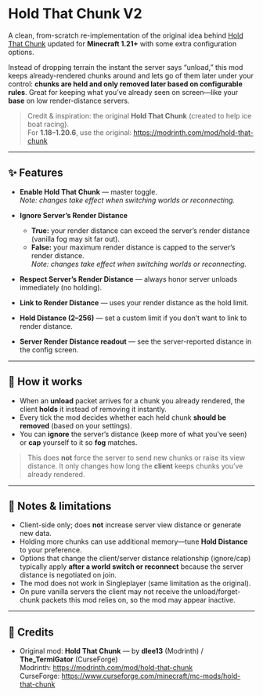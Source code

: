 # Hold That Chunk V2
A clean, from-scratch re-implementation of the original idea behind [Hold That Chunk](https://modrinth.com/mod/hold-that-chunk) updated for **Minecraft 1.21+** with some extra configuration options.

Instead of dropping terrain the instant the server says “unload,” this mod keeps already-rendered chunks around and lets go of them later under your control: **chunks are held and only removed later based on configurable rules**. Great for keeping what you’ve already seen on screen—like your **base** on low render-distance servers.

> Credit & inspiration: the original **Hold That Chunk** (created to help ice boat racing).  
> For **1.18–1.20.6**, use the original: https://modrinth.com/mod/hold-that-chunk

---

## ✨ Features

- **Enable Hold That Chunk** — master toggle.  
  *Note: changes take effect when switching worlds or reconnecting.*

- **Ignore Server’s Render Distance**  
  - **True:** your render distance can exceed the server’s render distance (vanilla fog may sit far out).  
  - **False:** your maximum render distance is capped to the server’s render distance.  
  *Note: changes take effect when switching worlds or reconnecting.*
  

- **Respect Server’s Render Distance** — always honor server unloads immediately (no holding).

- **Link to Render Distance** — uses your render distance as the hold limit.

- **Hold Distance (2–256)** — set a custom limit if you don’t want to link to render distance.

- **Server Render Distance readout** — see the server-reported distance in the config screen.

---

## 🧠 How it works

- When an **unload** packet arrives for a chunk you already rendered, the client **holds** it instead of removing it instantly.  
- Every tick the mod decides whether each held chunk **should be removed** (based on your settings).  
- You can **ignore** the server’s distance (keep more of what you’ve seen) or **cap** yourself to it so **fog** matches.

> This does **not** force the server to send new chunks or raise its view distance. It only changes how long the **client** keeps chunks you’ve already rendered.

---

## 🔎 Notes & limitations

- Client-side only; does **not** increase server view distance or generate new data.  
- Holding more chunks can use additional memory—tune **Hold Distance** to your preference.  
- Options that change the client/server distance relationship (ignore/cap) typically apply **after a world switch or reconnect** because the server distance is negotiated on join.
- The mod does not work in Singleplayer (same limitation as the original).  
- On pure vanilla servers the client may not receive the unload/forget-chunk packets this mod relies on, so the mod may appear inactive.

---

## 🙏 Credits

- Original mod: **Hold That Chunk** — by **dlee13** (Modrinth) / **The_TermiGator** (CurseForge)  
  Modrinth: https://modrinth.com/mod/hold-that-chunk  
  CurseForge: https://www.curseforge.com/minecraft/mc-mods/hold-that-chunk
